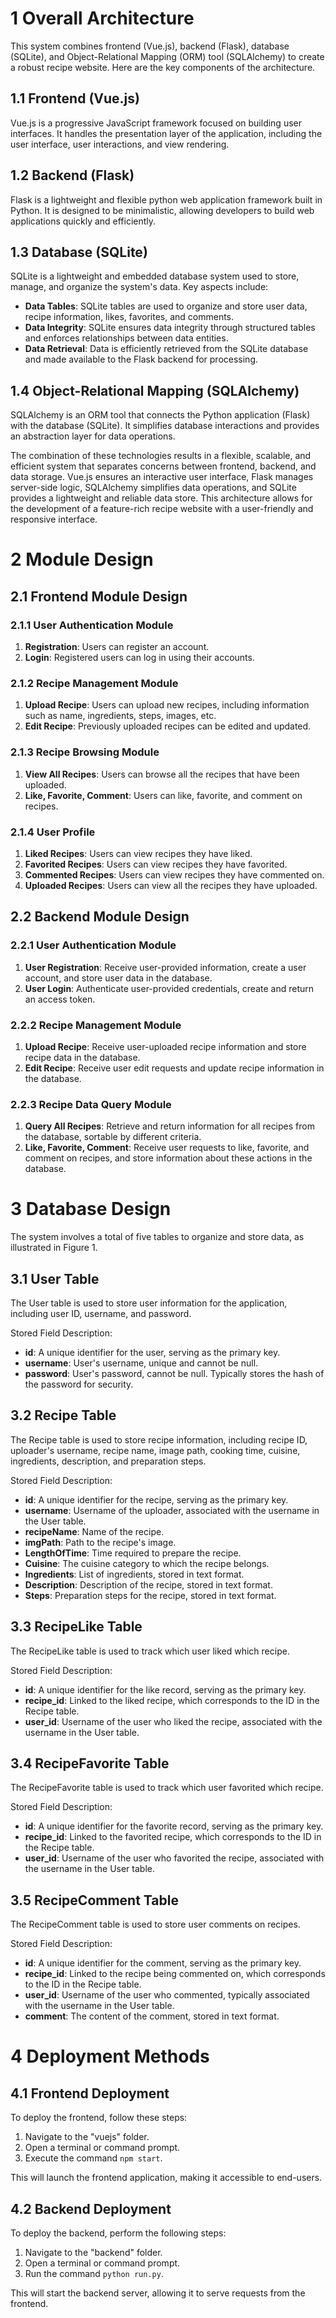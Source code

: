 # 1 Overall Architecture

This system combines frontend (Vue.js), backend (Flask), database (SQLite), and Object-Relational Mapping (ORM) tool (SQLAlchemy) to create a robust recipe website. Here are the key components of the architecture.

## 1.1 Frontend (Vue.js)

Vue.js is a progressive JavaScript framework focused on building user interfaces. It handles the presentation layer of the application, including the user interface, user interactions, and view rendering.

## 1.2 Backend (Flask)

Flask is a lightweight and flexible python web application framework built in Python. It is designed to be minimalistic, allowing developers to build web applications quickly and efficiently.

## 1.3 Database (SQLite)

SQLite is a lightweight and embedded database system used to store, manage, and organize the system's data. Key aspects include:

- **Data Tables**: SQLite tables are used to organize and store user data, recipe information, likes, favorites, and comments.
- **Data Integrity**: SQLite ensures data integrity through structured tables and enforces relationships between data entities.
- **Data Retrieval**: Data is efficiently retrieved from the SQLite database and made available to the Flask backend for processing.

## 1.4 Object-Relational Mapping (SQLAlchemy)

SQLAlchemy is an ORM tool that connects the Python application (Flask) with the database (SQLite). It simplifies database interactions and provides an abstraction layer for data operations.

The combination of these technologies results in a flexible, scalable, and efficient system that separates concerns between frontend, backend, and data storage. Vue.js ensures an interactive user interface, Flask manages server-side logic, SQLAlchemy simplifies data operations, and SQLite provides a lightweight and reliable data store. This architecture allows for the development of a feature-rich recipe website with a user-friendly and responsive interface.

# 2 Module Design

## 2.1 Frontend Module Design

### 2.1.1 User Authentication Module

1. **Registration**: Users can register an account.
2. **Login**: Registered users can log in using their accounts.

### 2.1.2 Recipe Management Module

1. **Upload Recipe**: Users can upload new recipes, including information such as name, ingredients, steps, images, etc.
2. **Edit Recipe**: Previously uploaded recipes can be edited and updated.

### 2.1.3 Recipe Browsing Module

1. **View All Recipes**: Users can browse all the recipes that have been uploaded.
2. **Like, Favorite, Comment**: Users can like, favorite, and comment on recipes.

### 2.1.4 User Profile

1. **Liked Recipes**: Users can view recipes they have liked.
2. **Favorited Recipes**: Users can view recipes they have favorited.
3. **Commented Recipes**: Users can view recipes they have commented on.
4. **Uploaded Recipes**: Users can view all the recipes they have uploaded.

## 2.2 Backend Module Design

### 2.2.1 User Authentication Module

1. **User Registration**: Receive user-provided information, create a user account, and store user data in the database.
2. **User Login**: Authenticate user-provided credentials, create and return an access token.

### 2.2.2 Recipe Management Module

1. **Upload Recipe**: Receive user-uploaded recipe information and store recipe data in the database.
2. **Edit Recipe**: Receive user edit requests and update recipe information in the database.

### 2.2.3 Recipe Data Query Module

1. **Query All Recipes**: Retrieve and return information for all recipes from the database, sortable by different criteria.
2. **Like, Favorite, Comment**: Receive user requests to like, favorite, and comment on recipes, and store information about these actions in the database.

# 3 Database Design

The system involves a total of five tables to organize and store data, as illustrated in Figure 1.

## 3.1 User Table

The User table is used to store user information for the application, including user ID, username, and password.

Stored Field Description:
- **id**: A unique identifier for the user, serving as the primary key.
- **username**: User's username, unique and cannot be null.
- **password**: User's password, cannot be null. Typically stores the hash of the password for security.

## 3.2 Recipe Table

The Recipe table is used to store recipe information, including recipe ID, uploader's username, recipe name, image path, cooking time, cuisine, ingredients, description, and preparation steps.

Stored Field Description:
- **id**: A unique identifier for the recipe, serving as the primary key.
- **username**: Username of the uploader, associated with the username in the User table.
- **recipeName**: Name of the recipe.
- **imgPath**: Path to the recipe's image.
- **LengthOfTime**: Time required to prepare the recipe.
- **Cuisine**: The cuisine category to which the recipe belongs.
- **Ingredients**: List of ingredients, stored in text format.
- **Description**: Description of the recipe, stored in text format.
- **Steps**: Preparation steps for the recipe, stored in text format.

## 3.3 RecipeLike Table

The RecipeLike table is used to track which user liked which recipe.

Stored Field Description:
- **id**: A unique identifier for the like record, serving as the primary key.
- **recipe_id**: Linked to the liked recipe, which corresponds to the ID in the Recipe table.
- **user_id**: Username of the user who liked the recipe, associated with the username in the User table.

## 3.4 RecipeFavorite Table

The RecipeFavorite table is used to track which user favorited which recipe.

Stored Field Description:
- **id**: A unique identifier for the favorite record, serving as the primary key.
- **recipe_id**: Linked to the favorited recipe, which corresponds to the ID in the Recipe table.
- **user_id**: Username of the user who favorited the recipe, associated with the username in the User table.

## 3.5 RecipeComment Table

The RecipeComment table is used to store user comments on recipes.

Stored Field Description:
- **id**: A unique identifier for the comment, serving as the primary key.
- **recipe_id**: Linked to the recipe being commented on, which corresponds to the ID in the Recipe table.
- **user_id**: Username of the user who commented, typically associated with the username in the User table.
- **comment**: The content of the comment, stored in text format.

# 4 Deployment Methods

## 4.1 Frontend Deployment

To deploy the frontend, follow these steps:

1. Navigate to the "vuejs" folder.
2. Open a terminal or command prompt.
3. Execute the command `npm start`.

This will launch the frontend application, making it accessible to end-users.

## 4.2 Backend Deployment

To deploy the backend, perform the following steps:

1. Navigate to the "backend" folder.
2. Open a terminal or command prompt.
3. Run the command `python run.py`.

This will start the backend server, allowing it to serve requests from the frontend.
